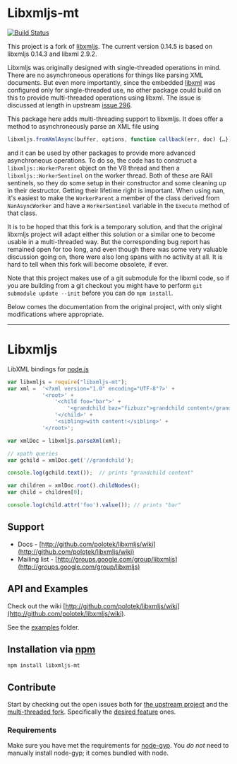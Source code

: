 # Libxmljs-mt
[![Build Status](https://secure.travis-ci.org/gagern/libxmljs.svg?branch=master)](http://travis-ci.org/gagern/libxmljs)

This project is a fork of [libxmljs](https://github.com/polotek/libxmljs).
The current version 0.14.5 is based on libxmljs 0.14.3 and libxml 2.9.2.

Libxmljs was originally designed with single-threaded operations in mind.
There are no asynchroneous operations for things like parsing XML documents.
But even more importantly, since the embedded [libxml](http://xmlsoft.org/)
was configured only for single-threaded use, no other package
could build on this to provide multi-threaded operations using libxml.
The issue is discussed at length in upstream
[issue 296](https://github.com/polotek/libxmljs/issues/296).

This package here adds multi-threading support to libxmljs.
It does offer a method to asynchroneously parse an XML file using

```js
libxmljs.fromXmlAsync(buffer, options, function callback(err, doc) {…});
```

and it can be used by other packages to provide
more advanced asynchroneous operations.
To do so, the code has to construct a `libxmljs::WorkerParent` object
on the V8 thread and then a `libxmljs::WorkerSentinel` on the worker thread.
Both of these are RAII sentinels, so they do some setup in their constructor
and some cleaning up in their destructor.
Getting their lifetime right is important.
When using nan, it's easiest to make the `WorkerParent` a member
of the class derived from `NanAsyncWorker`
and have a `WorkerSentinel` variable in the `Execute` method of that class.

It is to be hoped that this fork is a temporary solution,
and that the original libxmljs project will adapt
either this solution or a similar one to become usable in a multi-threaded way.
But the corresponding bug report has remained open for too long,
and even though there was some very valuable discussion going on,
there were also long spans with no activity at all.
It is hard to tell when this fork will become obsolete, if ever.

Note that this project makes use of a git submodule for the libxml code,
so if you are building from a git checkout you might have to perform
`git submodule update --init` before you can do `npm install`.

Below comes the documentation from the original project,
with only slight modifications where appropriate.

-----

# Libxmljs
LibXML bindings for [node.js](http://nodejs.org/)

```javascript
var libxmljs = require("libxmljs-mt");
var xml =  '<?xml version="1.0" encoding="UTF-8"?>' +
           '<root>' +
               '<child foo="bar">' +
                   '<grandchild baz="fizbuzz">grandchild content</grandchild>' +
               '</child>' +
               '<sibling>with content!</sibling>' +
           '</root>';

var xmlDoc = libxmljs.parseXml(xml);

// xpath queries
var gchild = xmlDoc.get('//grandchild');

console.log(gchild.text());  // prints "grandchild content"

var children = xmlDoc.root().childNodes();
var child = children[0];

console.log(child.attr('foo').value()); // prints "bar"
```

## Support

* Docs - [http://github.com/polotek/libxmljs/wiki](http://github.com/polotek/libxmljs/wiki)
* Mailing list - [http://groups.google.com/group/libxmljs](http://groups.google.com/group/libxmljs)

## API and Examples

Check out the wiki [http://github.com/polotek/libxmljs/wiki](http://github.com/polotek/libxmljs/wiki).

See the [examples](https://github.com/gagern/libxmljs/tree/master/examples) folder.

## Installation via [npm](https://npmjs.org)

```shell
npm install libxmljs-mt
```

## Contribute

Start by checking out the open issues both for [the upstream project](https://github.com/polotek/libxmljs/issues?state=open) and the [multi-threaded fork](https://github.com/gagern/libxmljs/issues?state=open). Specifically the [desired feature](https://github.com/polotek/libxmljs/issues?labels=desired+feature&page=1&state=open) ones.

### Requirements

Make sure you have met the requirements for [node-gyp](https://github.com/TooTallNate/node-gyp#installation). You *do not* need to manually install node-gyp; it comes bundled with node.


